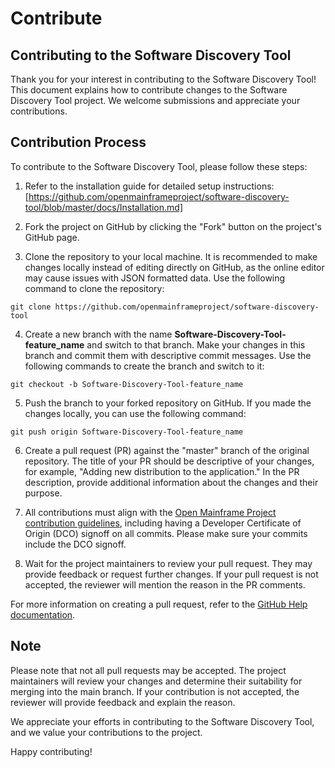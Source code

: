 # Contribute

## Contributing to the Software Discovery Tool

Thank you for your interest in contributing to the Software Discovery Tool! This document explains how to contribute changes to the Software Discovery Tool project. We welcome submissions and appreciate your contributions.

## Contribution Process

To contribute to the Software Discovery Tool, please follow these steps:

1. Refer to the installation guide for detailed setup instructions: [https://github.com/openmainframeproject/software-discovery-tool/blob/master/docs/Installation.md]

2. Fork the project on GitHub by clicking the "Fork" button on the project's GitHub page.

3. Clone the repository to your local machine. It is recommended to make changes locally instead of editing directly on GitHub, as the online editor may cause issues with JSON formatted data. Use the following command to clone the repository:

```shell
git clone https://github.com/openmainframeproject/software-discovery-tool
```

4. Create a new branch with the name **Software-Discovery-Tool-feature_name** and switch to that branch. Make your changes in this branch and commit them with descriptive commit messages. Use the following commands to create the branch and switch to it:

```shell
git checkout -b Software-Discovery-Tool-feature_name
```

5. Push the branch to your forked repository on GitHub. If you made the changes locally, you can use the following command:

```shell
git push origin Software-Discovery-Tool-feature_name
```

6. Create a pull request (PR) against the "master" branch of the original repository. The title of your PR should be descriptive of your changes, for example, "Adding new distribution to the application." In the PR description, provide additional information about the changes and their purpose.

7. All contributions must align with the [Open Mainframe Project contribution guidelines](https://tac.openmainframeproject.org/process/contribution_guidelines.html), including having a Developer Certificate of Origin (DCO) signoff on all commits. Please make sure your commits include the DCO signoff.

8. Wait for the project maintainers to review your pull request. They may provide feedback or request further changes. If your pull request is not accepted, the reviewer will mention the reason in the PR comments.

For more information on creating a pull request, refer to the [GitHub Help documentation](https://help.github.com/articles/creating-a-pull-request/).

## Note

Please note that not all pull requests may be accepted. The project maintainers will review your changes and determine their suitability for merging into the main branch. If your contribution is not accepted, the reviewer will provide feedback and explain the reason.

We appreciate your efforts in contributing to the Software Discovery Tool, and we value your contributions to the project.

Happy contributing!